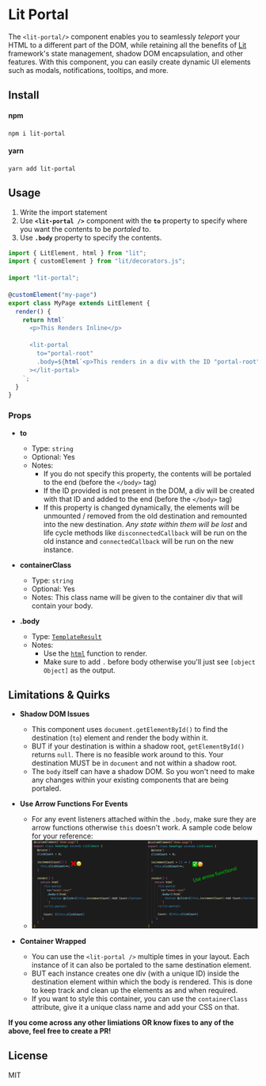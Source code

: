 # Lit Portal

The `<lit-portal/>` component enables you to seamlessly _teleport_ your HTML to a different part of the DOM, while retaining all the benefits of [Lit](https://lit.dev) framework's state management, shadow DOM encapsulation, and other features. With this component, you can easily create dynamic UI elements such as modals, notifications, tooltips, and more.

## Install

#### npm

    npm i lit-portal

#### yarn

    yarn add lit-portal

## Usage

1. Write the import statement
2. Use **`<lit-portal />`** component with the **`to`** property to specify where you want the contents to be _portaled_ to.
3. Use **`.body`** property to specify the contents.

```javascript
import { LitElement, html } from "lit";
import { customElement } from "lit/decorators.js";

import "lit-portal";

@customElement("my-page")
export class MyPage extends LitElement {
  render() {
    return html`
      <p>This Renders Inline</p>

      <lit-portal
        to="portal-root"
        .body=${html`<p>This renders in a div with the ID "portal-root"</p>`}
      ></lit-portal>
    `;
  }
}
```

### Props

- **to**

  - Type: `string`
  - Optional: Yes
  - Notes:
    - If you do not specify this property, the contents will be portaled to the end (before the `</body>` tag)
    - If the ID provided is not present in the DOM, a div will be created with that ID and added to the end (before the `</body>` tag)
    - If this property is changed dynamically, the elements will be unmounted / removed from the old destination and remounted into the new destination. _Any state within them will be lost_ and life cycle methods like `disconnectedCallback` will be run on the old instance and `connectedCallback` will be run on the new instance.

- **containerClass**

  - Type: `string`
  - Optional: Yes
  - Notes: This class name will be given to the container div that will contain your body.

- **.body**
  - Type: [`TemplateResult`](https://lit.dev/docs/api/templates/#TemplateResult)
  - Notes:
    - Use the [`html`](https://lit.dev/docs/api/templates/#html) function to render.
    - Make sure to add `.` before body otherwise you'll just see `[object Object]` as the output.

## Limitations & Quirks

- **Shadow DOM Issues**

  - This component uses `document.getElementById()` to find the destination (`to`) element and render the body within it.
  - BUT if your destination is within a shadow root, `getElementById()` returns `null`. There is no feasible work around to this. Your destination MUST be in `document` and not within a shadow root.
  - The `body` itself can have a shadow DOM. So you won't need to make any changes within your existing components that are being portaled.

- **Use Arrow Functions For Events**

  - For any event listeners attached within the `.body`, make sure they are arrow functions otherwise `this` doesn't work. A sample code below for your reference:
  - ![Sample Code](/docs/event-listener.png)

- **Container Wrapped**
  - You can use the `<lit-portal />` multiple times in your layout. Each instance of it can also be portaled to the same destination element.
  - BUT each instance creates one div (with a unique ID) inside the destination element within which the body is rendered. This is done to keep track and clean up the elements as and when required.
  - If you want to style this container, you can use the `containerClass` attribute, give it a unique class name and add your CSS on that.

**If you come across any other limiations OR know fixes to any of the above, feel free to create a PR!**

## License

MIT
